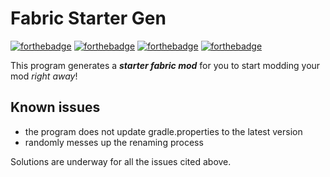 # Fabric Starter Gen

[![forthebadge](https://forthebadge.com/images/badges/made-with-python.svg)](https://forthebadge.com)
[![forthebadge](https://forthebadge.com/images/badges/0-percent-optimized.svg)](https://forthebadge.com)
[![forthebadge](https://forthebadge.com/images/badges/built-with-love.svg)](https://forthebadge.com)
[![forthebadge](https://forthebadge.com/images/badges/it-works-why.svg)](https://forthebadge.com)


This program generates a ***starter fabric mod*** for you to start modding your mod *right away*!

## Known issues
- the program does not update gradle.properties to the latest version
- randomly messes up the renaming process

 Solutions are underway for all the issues cited above.
